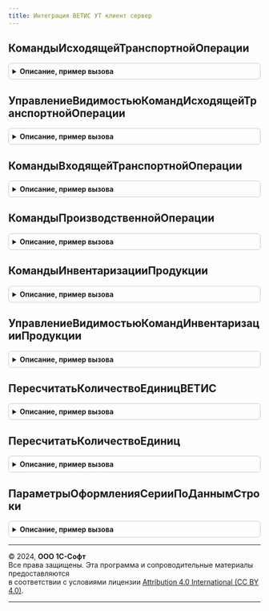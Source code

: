 ```yaml
---
title: Интеграция ВЕТИС УТ клиент сервер
---
```



## КомандыИсходящейТранспортнойОперации
<details style="margin: 1em 0; padding: 0.5em; border: 1px solid #ccc; border-radius: 6px;">

<summary style="font-weight: bold; cursor: pointer;">Описание, пример вызова</summary>

```bsl

// Заполняет структуру команд для динамического формирования доступных для создания документов на основании.
//
// Параметры:
// 	Команды - Структура - Исходящий, структура команд динамически формируемых для создания документов на основании.
//
Процедура КомандыИсходящейТранспортнойОперации(Команды) Экспорт
```

Пример вызова
```bsl
ИнтеграцияВЕТИСУТКлиентСервер.КомандыИсходящейТранспортнойОперации(Команды) 
```
</details>

## УправлениеВидимостьюКомандИсходящейТранспортнойОперации
<details style="margin: 1em 0; padding: 0.5em; border: 1px solid #ccc; border-radius: 6px;">

<summary style="font-weight: bold; cursor: pointer;">Описание, пример вызова</summary>

```bsl

// Устанавливает видимость команд динамически формируемых для создания документов на основании.
//
// Параметры:
// 	Форма   - ФормаКлиентскогоПриложения - Форма на которой находятся вызова команд.
// 	Команды - Структура - структура команд динамически формируемых для создания документов на основании.
//
Процедура УправлениеВидимостьюКомандИсходящейТранспортнойОперации(Форма, Команды) Экспорт
```

Пример вызова
```bsl
ИнтеграцияВЕТИСУТКлиентСервер.УправлениеВидимостьюКомандИсходящейТранспортнойОперации(Форма, Команды) 
```
</details>

## КомандыВходящейТранспортнойОперации
<details style="margin: 1em 0; padding: 0.5em; border: 1px solid #ccc; border-radius: 6px;">

<summary style="font-weight: bold; cursor: pointer;">Описание, пример вызова</summary>

```bsl

// Заполняет структуру команд для динамического формирования доступных для создания документов на основании.
//
// Параметры:
// 	Команды - Структура - Исходящий, структура команд динамически формируемых для создания документов на основании.
//
Процедура КомандыВходящейТранспортнойОперации(Команды) Экспорт
```

Пример вызова
```bsl
ИнтеграцияВЕТИСУТКлиентСервер.КомандыВходящейТранспортнойОперации(Команды) 
```
</details>

## КомандыПроизводственнойОперации
<details style="margin: 1em 0; padding: 0.5em; border: 1px solid #ccc; border-radius: 6px;">

<summary style="font-weight: bold; cursor: pointer;">Описание, пример вызова</summary>

```bsl

// Заполняет структуру команд для динамического формирования доступных для создания документов на основании.
//
// Параметры:
// 	Команды - Структура - Исходящий, структура команд динамически формируемых для создания документов на основании.
//
Процедура КомандыПроизводственнойОперации(Команды) Экспорт
```

Пример вызова
```bsl
ИнтеграцияВЕТИСУТКлиентСервер.КомандыПроизводственнойОперации(Команды) 
```
</details>

## КомандыИнвентаризацииПродукции
<details style="margin: 1em 0; padding: 0.5em; border: 1px solid #ccc; border-radius: 6px;">

<summary style="font-weight: bold; cursor: pointer;">Описание, пример вызова</summary>

```bsl

// Заполняет структуру команд для динамического формирования доступных для создания документов на основании.
//
// Параметры:
// 	Команды - Структура - Исходящий, структура команд динамически формируемых для создания документов на основании.
//
Процедура КомандыИнвентаризацииПродукции(Команды) Экспорт
```

Пример вызова
```bsl
ИнтеграцияВЕТИСУТКлиентСервер.КомандыИнвентаризацииПродукции(Команды) 
```
</details>

## УправлениеВидимостьюКомандИнвентаризацииПродукции
<details style="margin: 1em 0; padding: 0.5em; border: 1px solid #ccc; border-radius: 6px;">

<summary style="font-weight: bold; cursor: pointer;">Описание, пример вызова</summary>

```bsl

// Устанавливает видимость команд динамически формируемых для создания документов на основании.
//
// Параметры:
// 	Форма   - ФормаКлиентскогоПриложения - Форма на которой находятся вызова команд.
// 	Команды - Структура - структура команд динамически формируемых для создания документов на основании.
//
Процедура УправлениеВидимостьюКомандИнвентаризацииПродукции(Форма, Команды) Экспорт
```

Пример вызова
```bsl
ИнтеграцияВЕТИСУТКлиентСервер.УправлениеВидимостьюКомандИнвентаризацииПродукции(Форма, Команды) 
```
</details>

## ПересчитатьКоличествоЕдиницВЕТИС
<details style="margin: 1em 0; padding: 0.5em; border: 1px solid #ccc; border-radius: 6px;">

<summary style="font-weight: bold; cursor: pointer;">Описание, пример вызова</summary>

```bsl

Функция ПересчитатьКоличествоЕдиницВЕТИС(Количество, Номенклатура, ЕдиницаИзмеренияВЕТИС, НужноОкруглять, КэшированныеЗначения, ТекстОшибки = Неопределено) Экспорт
```

Пример вызова
```bsl
Результат = ИнтеграцияВЕТИСУТКлиентСервер.ПересчитатьКоличествоЕдиницВЕТИС(Количество, Номенклатура, ЕдиницаИзмеренияВЕТИС, НужноОкруглять, КэшированныеЗначения, ТекстОшибки);
```
</details>

## ПересчитатьКоличествоЕдиниц
<details style="margin: 1em 0; padding: 0.5em; border: 1px solid #ccc; border-radius: 6px;">

<summary style="font-weight: bold; cursor: pointer;">Описание, пример вызова</summary>

```bsl

Функция ПересчитатьКоличествоЕдиниц(КоличествоВЕТИС, Номенклатура, ЕдиницаИзмеренияВЕТИС, НужноОкруглять, КэшированныеЗначения, ТекстОшибки = Неопределено) Экспорт
```

Пример вызова
```bsl
Результат = ИнтеграцияВЕТИСУТКлиентСервер.ПересчитатьКоличествоЕдиниц(КоличествоВЕТИС, Номенклатура, ЕдиницаИзмеренияВЕТИС, НужноОкруглять, КэшированныеЗначения, ТекстОшибки);
```
</details>

## ПараметрыОформленияСерииПоДаннымСтроки
<details style="margin: 1em 0; padding: 0.5em; border: 1px solid #ccc; border-radius: 6px;">

<summary style="font-weight: bold; cursor: pointer;">Описание, пример вызова</summary>

```bsl

// Возвращает параметры оформления серии по данным строки (если использование условного оформления не возможно).
//
//	Параметры:
//		ОсобыйВариантУказанияСерий - Булево, Строка - Ложь, если серии указываются в отдельной ТЧ,
//			"СерииВсегдаВТЧТовары" - если у объекта нет специальной ТЧ для указания серий,
//			"СерииПриПланированииОтгрузкиУказываютсяВТЧТовары" - если серии могут указываться в разных ТЧ,
//				при этом серии с политикой учета "При планировании отгрузки" указываются в ТЧ Товары,
//		ДанныеСтроки - Структура, ДанныеФормыЭлементКоллекции - данные, в которых содержится информация по оформлению серии
//		ПутьКПолюОтбораСтатусУказанияСерий - Строка - имя поля в "ДанныеСтроки" к реквизиту "Статус указания серий",
//														если он отличается от "СтатусУказанияСерий"
//		ПутьКПолюОтбораТипНоменклатуры - Строка - имя поля в "ДанныеСтроки" к реквизиту "Тип номенклатуры",
//														если он отличается от "ТипНоменклатуры".
//
//	Возвращаемое значение:
//		Структура - структура, содержащая поля, на основании которых можно оформить элемент формы, содержит свойства:
//			ИмяЦветаТекста - Строка - имя цвета текста поля, которое в последствии можно назначить элементу
//								"Цвет текста" поля управляемой формы, значение по умолчанию "ЦветТекстаПоля";
//			ОтметкаНезаполненного - Булево - будет назначаться в аналогичный признак поля управляемой формы, значение по умолчанию Истина;
//			ТолькоПросмотр - Булево - будет назначаться в аналогичный признак поля управляемой формы, значение по умолчанию Ложь;
//			Текст - Строка - строка, которая может быть использована в качестве представления текущего значения серии.
//
Функция ПараметрыОформленияСерииПоДаннымСтроки(ОсобыйВариантУказанияСерий, ДанныеСтроки, Экспорт
```

Пример вызова
```bsl
Результат = ИнтеграцияВЕТИСУТКлиентСервер.ПараметрыОформленияСерииПоДаннымСтроки(ОсобыйВариантУказанияСерий, ДанныеСтроки, );
```
</details>

---

© 2024, **ООО 1С-Софт**  
Все права защищены. Эта программа и сопроводительные материалы предоставляются  
в соответствии с условиями лицензии [Attribution 4.0 International (CC BY 4.0)](https://creativecommons.org/licenses/by/4.0/legalcode).

---
